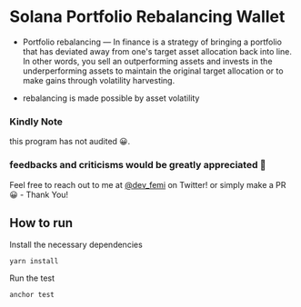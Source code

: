 # Solana Portfolio Rebalancing Wallet


- Portfolio rebalancing — In finance is a strategy of bringing a portfolio that has deviated away from one's target asset allocation back into line. In other words, you sell an outperforming assets and invests in the underperforming assets to maintain the original target allocation  or to make gains through volatility harvesting. 

- rebalancing is made possible by asset volatility


### Kindly Note

this program has not audited 😀.

### feedbacks and criticisms would be greatly appreciated 🥶

Feel free to reach out to me at [@dev_femi](https://twitter.com/dev_femi) on Twitter! or simply make a PR 😀 - Thank You!

## How to run 

Install the necessary dependencies

```
yarn install
```

Run the test

```
anchor test
```
